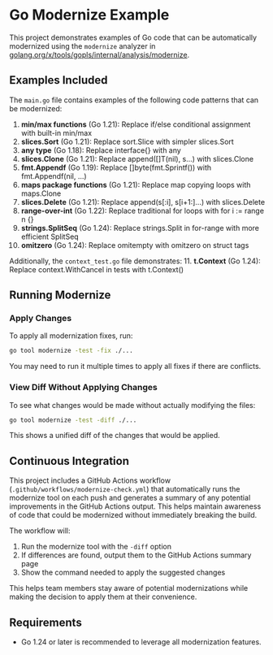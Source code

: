 # Go Modernize Example

This project demonstrates examples of Go code that can be automatically modernized using the `modernize` analyzer in [golang.org/x/tools/gopls/internal/analysis/modernize](https://pkg.go.dev/golang.org/x/tools/gopls/internal/analysis/modernize).

## Examples Included

The `main.go` file contains examples of the following code patterns that can be modernized:

1. **min/max functions** (Go 1.21): Replace if/else conditional assignment with built-in min/max
2. **slices.Sort** (Go 1.21): Replace sort.Slice with simpler slices.Sort
3. **any type** (Go 1.18): Replace interface{} with any
4. **slices.Clone** (Go 1.21): Replace append([]T(nil), s...) with slices.Clone
5. **fmt.Appendf** (Go 1.19): Replace []byte(fmt.Sprintf()) with fmt.Appendf(nil, ...)
6. **maps package functions** (Go 1.21): Replace map copying loops with maps.Clone
7. **slices.Delete** (Go 1.21): Replace append(s[:i], s[i+1:]...) with slices.Delete
8. **range-over-int** (Go 1.22): Replace traditional for loops with for i := range n {}
9. **strings.SplitSeq** (Go 1.24): Replace strings.Split in for-range with more efficient SplitSeq
10. **omitzero** (Go 1.24): Replace omitempty with omitzero on struct tags

Additionally, the `context_test.go` file demonstrates:
11. **t.Context** (Go 1.24): Replace context.WithCancel in tests with t.Context()

## Running Modernize

### Apply Changes

To apply all modernization fixes, run:

```bash
go tool modernize -test -fix ./...
```

You may need to run it multiple times to apply all fixes if there are conflicts.

### View Diff Without Applying Changes

To see what changes would be made without actually modifying the files:

```bash
go tool modernize -test -diff ./...
```

This shows a unified diff of the changes that would be applied.

## Continuous Integration

This project includes a GitHub Actions workflow (`.github/workflows/modernize-check.yml`) that automatically runs the modernize tool on each push and generates a summary of any potential improvements in the GitHub Actions output. This helps maintain awareness of code that could be modernized without immediately breaking the build.

The workflow will:
1. Run the modernize tool with the `-diff` option
2. If differences are found, output them to the GitHub Actions summary page
3. Show the command needed to apply the suggested changes

This helps team members stay aware of potential modernizations while making the decision to apply them at their convenience.

## Requirements

- Go 1.24 or later is recommended to leverage all modernization features.


